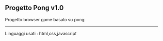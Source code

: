 Progetto Pong v1.0
----------------------------

Progetto browser game basato su pong

----------------------------

Linguaggi usati : html,css,javascript 
